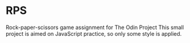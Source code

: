# RPS

Rock-paper-scissors game assignment for The Odin Project
This small project is aimed on JavaScript practice, so only some style is applied. 
